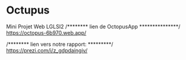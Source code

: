 # Octupus
Mini Projet Web LGLSI2
/******** lien de OctopusApp ***************/
    https://octopus-6b970.web.app/

/******** lien vers notre rapport: *********/
    https://prezi.com/i/z_gdpdaingiv/
    
    
